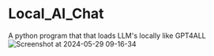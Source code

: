 # Local_AI_Chat
A python program that that loads LLM's locally like GPT4ALL
![Screenshot at 2024-05-29 09-16-34](https://github.com/user-attachments/assets/9f33e581-e425-47ea-aade-710c3c4a9554)
